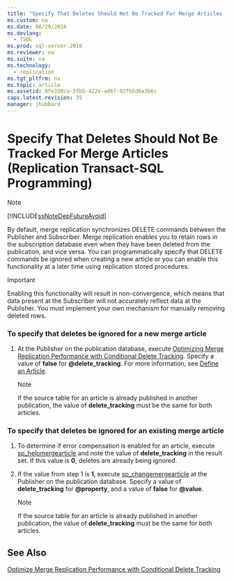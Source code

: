 ```yaml
---
title: "Specify That Deletes Should Not Be Tracked For Merge Articles (Replication Transact-SQL Programming)"
ms.custom: na
ms.date: 06/29/2016
ms.devlang: 
  - TSQL
ms.prod: sql-server-2016
ms.reviewer: na
ms.suite: na
ms.technology: 
  - replication
ms.tgt_pltfrm: na
ms.topic: article
ms.assetid: 0fe330ca-5fb5-422e-ad6f-92fb5d6a3b6c
caps.latest.revision: 35
manager: jhubbard
---
```

# Specify That Deletes Should Not Be Tracked For Merge Articles (Replication Transact-SQL Programming)
> [!NOTE]  
>  [!INCLUDE[ssNoteDepFutureAvoid](../../Topics/TopicNameContainA/tokens/ssNoteDepFutureAvoid_md.md)]  
  
 By default, merge replication synchronizes DELETE commands between the Publisher and Subscriber. Merge replication enables you to retain rows in the subscription database even when they have been deleted from the publication, and vice versa. You can programmatically specify that DELETE commands be ignored when creating a new article or you can enable this functionality at a later time using replication stored procedures.  
  
> [!IMPORTANT]  
>  Enabling this functionality will result in non-convergence, which means that data present at the Subscriber will not accurately reflect data at the Publisher. You must implement your own mechanism for manually removing deleted rows.  
  
### To specify that deletes be ignored for a new merge article  
  
1.  At the Publisher on the publication database, execute [Optimizing Merge Replication Performance with Conditional Delete Tracking](assetId:///0df654ea-24e2-4c61-a75a-ecaa7a140a6c). Specify a value of **false** for **@delete_tracking**. For more information, see [Define an Article](../../Topics/TopicNameNotContainA/Define-an-Article.md).  
  
    > [!NOTE]  
    >  If the source table for an article is already published in another publication, the value of **delete_tracking** must be the same for both articles.  
  
### To specify that deletes be ignored for an existing merge article  
  
1.  To determine if error compensation is enabled for an article, execute [sp_helpmergearticle](assetId:///0fb9986a-3c33-46ef-87bb-297396ea5a6a) and note the value of **delete_tracking** in the result set. If this value is **0**, deletes are already being ignored.  
  
2.  If the value from step 1 is **1**, execute [sp_changemergearticle](assetId:///0dc3da5c-4af6-45be-b5f0-074da182def2) at the Publisher on the publication database. Specify a value of **delete_tracking** for **@property**, and a value of **false** for **@value**.  
  
    > [!NOTE]  
    >  If the source table for an article is already published in another publication, the value of **delete_tracking** must be the same for both articles.  
  
## See Also  
 [Optimize Merge Replication Performance with Conditional Delete Tracking](../../Topics/TopicNameNotContainA/Optimize-Merge-Replication-Performance-with-Conditional-Delete-Tracking.md)
